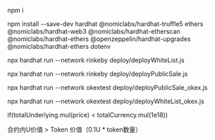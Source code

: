 
npm i 

npm install --save-dev hardhat @nomiclabs/hardhat-truffle5 ethers @nomiclabs/hardhat-web3 @nomiclabs/hardhat-etherscan @nomiclabs/hardhat-ethers @openzeppelin/hardhat-upgrades @nomiclabs/hardhat-ethers dotenv

npx hardhat run --network rinkeby  deploy/deployWhiteList.js

npx hardhat run --network rinkeby  deploy/deployPublicSale.js


npx hardhat run --network okextest  deploy/deployPublicSale_okex.js


npx hardhat run --network okextest  deploy/deployWhiteList_okex.js



 if(totalUnderlying.mul(price) < totalCurrency.mul(1e18))

 合约内U价值 > Token 价值（0.1U * token数量）